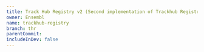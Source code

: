 ```yaml
---
title: Track Hub Registry v2 (Second implementation of Trackhub Registry)
owner: Ensembl
name: trackhub-registry
branch: thr
parentCommit:
includeInDev: false
---
```

